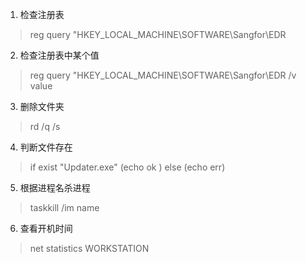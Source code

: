 1. 检查注册表
> reg query "HKEY_LOCAL_MACHINE\SOFTWARE\Sangfor\EDR
2. 检查注册表中某个值
> reg query "HKEY_LOCAL_MACHINE\SOFTWARE\Sangfor\EDR /v value
3. 删除文件夹
> rd /q /s
4. 判断文件存在
> if exist "Updater.exe" (echo ok ) else (echo err)
5. 根据进程名杀进程
> taskkill /im name
6. 查看开机时间
> net statistics WORKSTATION
